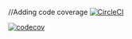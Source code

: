 //Adding code coverage
[![CircleCI](https://circleci.com/gh/D3v0nM/FirstApplication.svg?style=svg)](https://circleci.com/gh/D3v0nM/FirstApplication)



[![codecov](https://codecov.io/gh/D3v0nM/FirstApplication/branch/master/graph/badge.svg)](https://codecov.io/gh/D3v0nM/FirstApplication)



